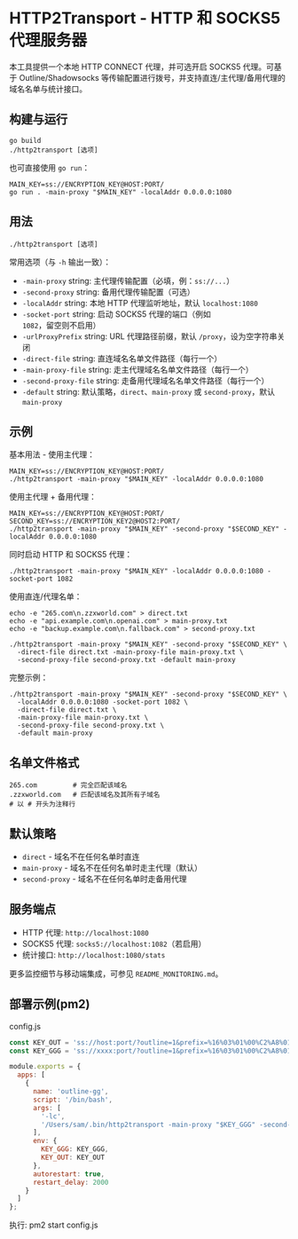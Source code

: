 # HTTP2Transport - HTTP 和 SOCKS5 代理服务器

本工具提供一个本地 HTTP CONNECT 代理，并可选开启 SOCKS5 代理。可基于 Outline/Shadowsocks 等传输配置进行拨号，并支持直连/主代理/备用代理的域名名单与统计接口。

## 构建与运行

```
go build
./http2transport [选项]
```

也可直接使用 `go run`：

```
MAIN_KEY=ss://ENCRYPTION_KEY@HOST:PORT/
go run . -main-proxy "$MAIN_KEY" -localAddr 0.0.0.0:1080
```

## 用法

```
./http2transport [选项]
```

常用选项（与 `-h` 输出一致）：
- `-main-proxy` string: 主代理传输配置（必填，例：`ss://...`）
- `-second-proxy` string: 备用代理传输配置（可选）
- `-localAddr` string: 本地 HTTP 代理监听地址，默认 `localhost:1080`
- `-socket-port` string: 启动 SOCKS5 代理的端口（例如 `1082`，留空则不启用）
- `-urlProxyPrefix` string: URL 代理路径前缀，默认 `/proxy`，设为空字符串关闭
- `-direct-file` string: 直连域名名单文件路径（每行一个）
- `-main-proxy-file` string: 走主代理域名名单文件路径（每行一个）
- `-second-proxy-file` string: 走备用代理域名名单文件路径（每行一个）
- `-default` string: 默认策略，`direct`、`main-proxy` 或 `second-proxy`，默认 `main-proxy`

## 示例

基本用法 - 使用主代理：
```
MAIN_KEY=ss://ENCRYPTION_KEY@HOST:PORT/
./http2transport -main-proxy "$MAIN_KEY" -localAddr 0.0.0.0:1080
```

使用主代理 + 备用代理：
```
MAIN_KEY=ss://ENCRYPTION_KEY@HOST:PORT/
SECOND_KEY=ss://ENCRYPTION_KEY2@HOST2:PORT/
./http2transport -main-proxy "$MAIN_KEY" -second-proxy "$SECOND_KEY" -localAddr 0.0.0.0:1080
```

同时启动 HTTP 和 SOCKS5 代理：
```
./http2transport -main-proxy "$MAIN_KEY" -localAddr 0.0.0.0:1080 -socket-port 1082
```

使用直连/代理名单：
```
echo -e "265.com\n.zzxworld.com" > direct.txt
echo -e "api.example.com\n.openai.com" > main-proxy.txt
echo -e "backup.example.com\n.fallback.com" > second-proxy.txt

./http2transport -main-proxy "$MAIN_KEY" -second-proxy "$SECOND_KEY" \
  -direct-file direct.txt -main-proxy-file main-proxy.txt \
  -second-proxy-file second-proxy.txt -default main-proxy
```

完整示例：
```
./http2transport -main-proxy "$MAIN_KEY" -second-proxy "$SECOND_KEY" \
  -localAddr 0.0.0.0:1080 -socket-port 1082 \
  -direct-file direct.txt \
  -main-proxy-file main-proxy.txt \
  -second-proxy-file second-proxy.txt \
  -default main-proxy
```

## 名单文件格式

```
265.com         # 完全匹配该域名
.zzxworld.com   # 匹配该域名及其所有子域名
# 以 # 开头为注释行
```

## 默认策略

- `direct`       - 域名不在任何名单时直连
- `main-proxy`   - 域名不在任何名单时走主代理（默认）
- `second-proxy` - 域名不在任何名单时走备用代理

## 服务端点

- HTTP 代理: `http://localhost:1080`
- SOCKS5 代理: `socks5://localhost:1082`（若启用）
- 统计接口: `http://localhost:1080/stats`

更多监控细节与移动端集成，可参见 `README_MONITORING.md`。

## 部署示例(pm2)


config.js
```javascript
const KEY_OUT = 'ss://host:port/?outline=1&prefix=%16%03%01%00%C2%A8%01%01';//便宜的VPS
const KEY_GGG = 'ss://xxxx:port/?outline=1&prefix=%16%03%01%00%C2%A8%01%01';//流量费用贵的VPS

module.exports = {
  apps: [
    {
      name: 'outline-gg',
      script: '/bin/bash',
      args: [
        '-lc',
        '/Users/sam/.bin/http2transport -main-proxy "$KEY_GGG" -second-proxy "$KEY_OUT"  -localAddr 127.0.0.1:1081 -socket-port 1082  -main-proxy-file ./proxy.txt -direct-file ./direct.txt -default second-proxy'
      ],
      env: {
        KEY_GGG: KEY_GGG,
        KEY_OUT: KEY_OUT
      },
      autorestart: true,
      restart_delay: 2000
    }
  ]
};
```

执行: pm2 start config.js